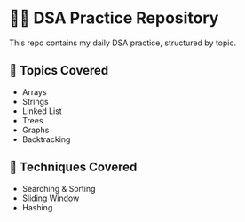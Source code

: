 # 🧑‍💻 DSA Practice Repository

This repo contains my daily DSA practice, structured by topic.


## 📂 Topics Covered
- Arrays
- Strings
- Linked List
- Trees
- Graphs
- Backtracking

## 📂 Techniques Covered
- Searching & Sorting
- Sliding Window
- Hashing